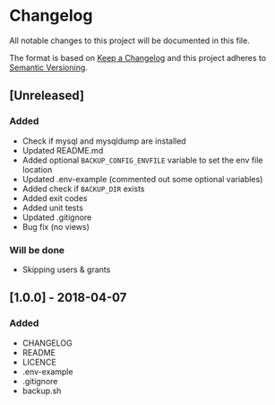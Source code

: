 # Changelog
All notable changes to this project will be documented in this file.

The format is based on [Keep a Changelog](http://keepachangelog.com/en/1.0.0/)
and this project adheres to [Semantic Versioning](http://semver.org/spec/v2.0.0.html).

## [Unreleased]
### Added
- Check if mysql and mysqldump are installed
- Updated README.md
- Added optional `BACKUP_CONFIG_ENVFILE` variable to set the env file location
- Updated .env-example (commented out some optional variables)
- Added check if `BACKUP_DIR` exists
- Added exit codes
- Added unit tests
- Updated .gitignore
- Bug fix (no views)

### Will be done
- Skipping users & grants


## [1.0.0] - 2018-04-07
### Added
- CHANGELOG
- README
- LICENCE
- .env-example
- .gitignore
- backup.sh
